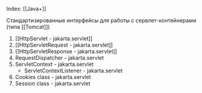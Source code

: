 
 Index: [[Java+]]

Стандартизированные интерфейсы для работы с сервлет-контейнерами (типа [[Tomcat]])

1. [[HttpServlet - jakarta.servlet]]
2. [[HttpServletRequest - jakarta.servlet]]
3. [[HttpServletResponse - jakarta.servlet]]
4. RequestDispatcher - jakarta.servlet
5. ServletContext - jakarta.servlet
	- ServletContextListener - jakarta.servlet
6. Cookies class - jakarta.servlet
7. Session class - jakarta.servlet